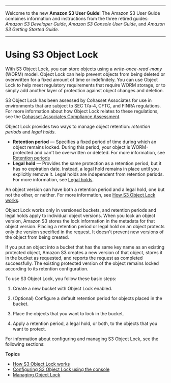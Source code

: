 --------

Welcome to the new **Amazon S3 User Guide**\! The Amazon S3 User Guide combines information and instructions from the three retired guides: *Amazon S3 Developer Guide*, *Amazon S3 Console User Guide*, and *Amazon S3 Getting Started Guide*\.

--------

# Using S3 Object Lock<a name="object-lock"></a>

With S3 Object Lock, you can store objects using a *write\-once\-read\-many* \(WORM\) model\. Object Lock can help prevent objects from being deleted or overwritten for a fixed amount of time or indefinitely\. You can use Object Lock to help meet regulatory requirements that require WORM storage, or to simply add another layer of protection against object changes and deletion\.

S3 Object Lock has been assessed by Cohasset Associates for use in environments that are subject to SEC 17a\-4, CFTC, and FINRA regulations\. For more information about how Object Lock relates to these regulations, see the [Cohasset Associates Compliance Assessment](https://d1.awsstatic.com/r2018/b/S3-Object-Lock/Amazon-S3-Compliance-Assessment.pdf)\.

Object Lock provides two ways to manage object retention: *retention periods* and *legal holds*\.
+ **Retention period** — Specifies a fixed period of time during which an object remains locked\. During this period, your object is WORM\-protected and can't be overwritten or deleted\. For more information, see [Retention periods](object-lock-overview.md#object-lock-retention-periods)
+ **Legal hold** — Provides the same protection as a retention period, but it has no expiration date\. Instead, a legal hold remains in place until you explicitly remove it\. Legal holds are independent from retention periods\. For more information, see [Legal holds](object-lock-overview.md#object-lock-legal-holds)\.

An object version can have both a retention period and a legal hold, one but not the other, or neither\. For more information, see [How S3 Object Lock works](object-lock-overview.md)\. 

Object Lock works only in versioned buckets, and retention periods and legal holds apply to individual object versions\. When you lock an object version, Amazon S3 stores the lock information in the metadata for that object version\. Placing a retention period or legal hold on an object protects only the version specified in the request\. It doesn't prevent new versions of the object from being created\. 

If you put an object into a bucket that has the same key name as an existing protected object, Amazon S3 creates a new version of that object, stores it in the bucket as requested, and reports the request as completed successfully\. The existing protected version of the object remains locked according to its retention configuration\.

To use S3 Object Lock, you follow these basic steps:

1. Create a new bucket with Object Lock enabled\.

1. \(Optional\) Configure a default retention period for objects placed in the bucket\.

1. Place the objects that you want to lock in the bucket\.

1. Apply a retention period, a legal hold, or both, to the objects that you want to protect\.

For information about configuring and managing S3 Object Lock, see the following sections:

**Topics**
+ [How S3 Object Lock works](object-lock-overview.md)
+ [Configuring S3 Object Lock using the console](object-lock-console.md)
+ [Managing Object Lock](object-lock-managing.md)